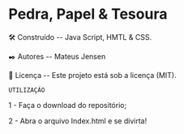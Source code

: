 # Pedra, Papel & Tesoura

🛠️ Construído -- Java Script, HMTL & CSS.

✒️ Autores -- Mateus Jensen

📄 Licença -- Este projeto está sob a licença (MIT).

    UTILIZAÇÃO
    
1 - Faça o download do repositório;

2 - Abra o arquivo Index.html e se divirta!
